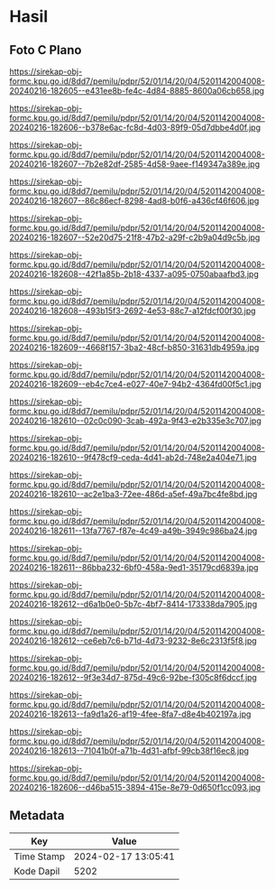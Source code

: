 # Hasil

## Foto C Plano

https://sirekap-obj-formc.kpu.go.id/8dd7/pemilu/pdpr/52/01/14/20/04/5201142004008-20240216-182605--e431ee8b-fe4c-4d84-8885-8600a06cb658.jpg

https://sirekap-obj-formc.kpu.go.id/8dd7/pemilu/pdpr/52/01/14/20/04/5201142004008-20240216-182606--b378e6ac-fc8d-4d03-89f9-05d7dbbe4d0f.jpg

https://sirekap-obj-formc.kpu.go.id/8dd7/pemilu/pdpr/52/01/14/20/04/5201142004008-20240216-182607--7b2e82df-2585-4d58-9aee-f149347a389e.jpg

https://sirekap-obj-formc.kpu.go.id/8dd7/pemilu/pdpr/52/01/14/20/04/5201142004008-20240216-182607--86c86ecf-8298-4ad8-b0f6-a436cf46f606.jpg

https://sirekap-obj-formc.kpu.go.id/8dd7/pemilu/pdpr/52/01/14/20/04/5201142004008-20240216-182607--52e20d75-21f8-47b2-a29f-c2b9a04d9c5b.jpg

https://sirekap-obj-formc.kpu.go.id/8dd7/pemilu/pdpr/52/01/14/20/04/5201142004008-20240216-182608--42f1a85b-2b18-4337-a095-0750abaafbd3.jpg

https://sirekap-obj-formc.kpu.go.id/8dd7/pemilu/pdpr/52/01/14/20/04/5201142004008-20240216-182608--493b15f3-2692-4e53-88c7-a12fdcf00f30.jpg

https://sirekap-obj-formc.kpu.go.id/8dd7/pemilu/pdpr/52/01/14/20/04/5201142004008-20240216-182609--4668f157-3ba2-48cf-b850-31631db4959a.jpg

https://sirekap-obj-formc.kpu.go.id/8dd7/pemilu/pdpr/52/01/14/20/04/5201142004008-20240216-182609--eb4c7ce4-e027-40e7-94b2-4364fd00f5c1.jpg

https://sirekap-obj-formc.kpu.go.id/8dd7/pemilu/pdpr/52/01/14/20/04/5201142004008-20240216-182610--02c0c090-3cab-492a-9f43-e2b335e3c707.jpg

https://sirekap-obj-formc.kpu.go.id/8dd7/pemilu/pdpr/52/01/14/20/04/5201142004008-20240216-182610--9f478cf9-ceda-4d41-ab2d-748e2a404e71.jpg

https://sirekap-obj-formc.kpu.go.id/8dd7/pemilu/pdpr/52/01/14/20/04/5201142004008-20240216-182610--ac2e1ba3-72ee-486d-a5ef-49a7bc4fe8bd.jpg

https://sirekap-obj-formc.kpu.go.id/8dd7/pemilu/pdpr/52/01/14/20/04/5201142004008-20240216-182611--13fa7767-f87e-4c49-a49b-3949c986ba24.jpg

https://sirekap-obj-formc.kpu.go.id/8dd7/pemilu/pdpr/52/01/14/20/04/5201142004008-20240216-182611--86bba232-6bf0-458a-9ed1-35179cd6839a.jpg

https://sirekap-obj-formc.kpu.go.id/8dd7/pemilu/pdpr/52/01/14/20/04/5201142004008-20240216-182612--d6a1b0e0-5b7c-4bf7-8414-173338da7905.jpg

https://sirekap-obj-formc.kpu.go.id/8dd7/pemilu/pdpr/52/01/14/20/04/5201142004008-20240216-182612--ce6eb7c6-b71d-4d73-9232-8e6c2313f5f8.jpg

https://sirekap-obj-formc.kpu.go.id/8dd7/pemilu/pdpr/52/01/14/20/04/5201142004008-20240216-182612--9f3e34d7-875d-49c6-92be-f305c8f6dccf.jpg

https://sirekap-obj-formc.kpu.go.id/8dd7/pemilu/pdpr/52/01/14/20/04/5201142004008-20240216-182613--fa9d1a26-af19-4fee-8fa7-d8e4b402197a.jpg

https://sirekap-obj-formc.kpu.go.id/8dd7/pemilu/pdpr/52/01/14/20/04/5201142004008-20240216-182613--71041b0f-a71b-4d31-afbf-99cb38f16ec8.jpg

https://sirekap-obj-formc.kpu.go.id/8dd7/pemilu/pdpr/52/01/14/20/04/5201142004008-20240216-182606--d46ba515-3894-415e-8e79-0d650f1cc093.jpg


## Metadata

| Key        | Value               |
| ---------- | ------------------- |
| Time Stamp | 2024-02-17 13:05:41 |
| Kode Dapil | 5202                |



